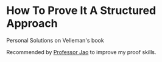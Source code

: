 # How To Prove It A Structured Approach
Personal Solutions on Velleman's book

Recommended by [Professor Jao](https://uwaterloo.ca/combinatorics-and-optimization/contacts/david-jao) to improve my proof skills.
